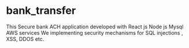 # bank_transfer

This Secure bank ACH application developed with React js Node js Mysql AWS services
We implementing security mechanisms for SQL injections , XSS, DDOS etc.
